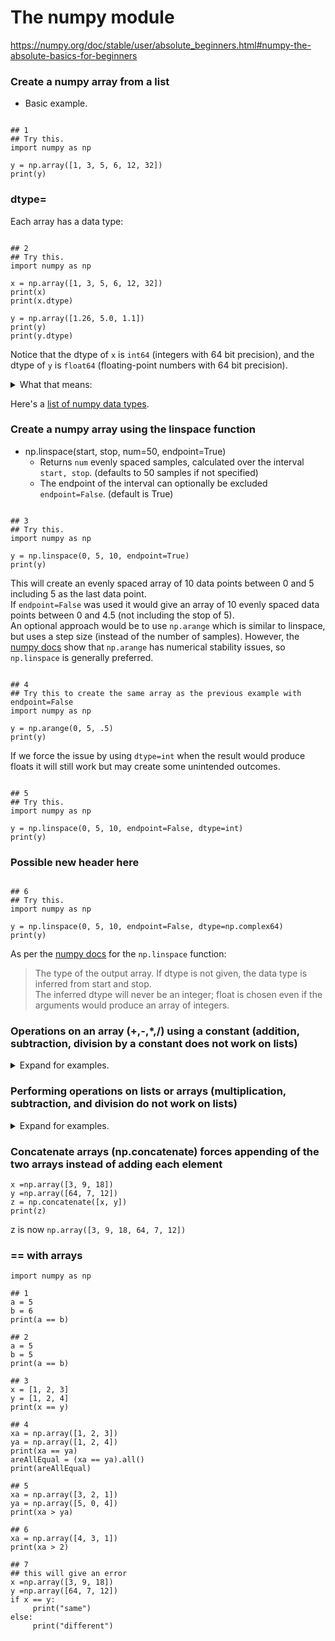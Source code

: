 # The numpy module

https://numpy.org/doc/stable/user/absolute_beginners.html#numpy-the-absolute-basics-for-beginners

### Create a numpy array from a list

- Basic example.

```python3

## 1
## Try this.
import numpy as np

y = np.array([1, 3, 5, 6, 12, 32])
print(y)

```

### dtype=

Each array has a data type:

```python3

## 2
## Try this.
import numpy as np

x = np.array([1, 3, 5, 6, 12, 32])
print(x)
print(x.dtype)

y = np.array([1.26, 5.0, 1.1])
print(y)
print(y.dtype)
```

Notice that the dtype of `x` is `int64` (integers with 64 bit precision), and the dtype of `y` is `float64` (floating-point numbers with 64 bit precision).

<details><summary>What that means: </summary>

As per [this page](https://developers.google.com/discovery/v1/type-format#:~:text=string-,int64,string): "int64. A 64-bit signed integer. It has a minimum value of -9,223,372,036,854,775,808 and a maximum value of 9,223,372,036,854,775,807 (inclusive)."

</details>

Here's a [list of numpy data types](https://numpy.org/doc/stable/reference/arrays.scalars.html#sized-aliases).


### Create a numpy array using the linspace function

- np.linspace(start, stop, num=50, endpoint=True)  
    - Returns `num` evenly spaced samples, calculated over the interval `start, stop`. (defaults to 50 samples if not specified)
    - The endpoint of the interval can optionally be excluded `endpoint=False`. (default is True)
 
```python3

## 3
## Try this.
import numpy as np

y = np.linspace(0, 5, 10, endpoint=True)
print(y)

```

This will create an evenly spaced array of 10 data points between 0 and 5 including 5 as the last data point.  
If `endpoint=False` was used it would give an array of 10 evenly spaced data points between 0 and 4.5 (not including the stop of 5).  
An optional approach would be to use `np.arange` which is similar to linspace, but uses a step size (instead of the number of samples). However, the [numpy docs](https://numpy.org/doc/stable/reference/generated/numpy.arange.html) show that `np.arange` has numerical stability issues, so `np.linspace` is generally preferred.

```python3

## 4
## Try this to create the same array as the previous example with endpoint=False
import numpy as np

y = np.arange(0, 5, .5)
print(y)

```

If we force the issue by using `dtype=int` when the result would produce floats it will still work but may create some unintended outcomes.

```python3

## 5
## Try this.
import numpy as np

y = np.linspace(0, 5, 10, endpoint=False, dtype=int)
print(y)

```

### Possible new header here

```python3

## 6
## Try this.
import numpy as np

y = np.linspace(0, 5, 10, endpoint=False, dtype=np.complex64)
print(y)

```

As per the [numpy docs](https://numpy.org/doc/stable/reference/generated/numpy.linspace.html) for the `np.linspace` function:

> The type of the output array. If dtype is not given, the data type is inferred from start and stop.  
> The inferred dtype will never be an integer; float is chosen even if the arguments would produce an array of integers.

### Operations on an array (+,-,*,/) using a constant (addition, subtraction, division by a constant does not work on lists)
<details><summary> Expand for examples.</summary>
    
   - ### multiplying for a list
```python3 
y = [4, 5, 6]  
z = 3 * y
print(z)
```
z is now `[4, 5, 6, 4, 5, 6, 4, 5, 6]` repeats all elements 3 times
   
   - ### multiplying for an array
```python3
y = np.array([4, 5, 6])  
z = 3 * y
print(z)
```
z is now `np.array([12, 15, 18])` multiplies each element by 3
   
   - ### adding for an array (cannot be done with lists)
```python3
x =np.array([3, 8, 15])  
z = x + 3  
print(z)
```
z is now `np.array[6, 11, 18]` adds to each element by the constant
   
   - ### subtracting for an array (cannot be done with lists)
```python3
x =np.array([3, 8, 15])  
z = x - 3
print(z)
```
z is now `np.array[0, 5, 12]` subtracts from each element by the constant
   
   - ### dividing for an array (cannot be done with lists)
```python3 
x =np.array([3, 9, 18])  
z = x / 3
print(z)
```
z is now `np.array[1., 3., 6.]` divides from each element by the constant (produces floats)

</details>

### Performing operations on lists or arrays (multiplication, subtraction, and division do not work on lists)
<details><summary> Expand for examples.</summary>
    
   - ### adding for a list
```python3 
x = [5, 6, 7]  
y = [8, 9, 10]  
z = x + y
print(z)
```
z is now `[5, 6, 7, 8, 9, 10]` creates new list with all elements from each list
   
   - ### adding for an array
```python3   
x = np.array([5, 6, 7])  
y = np.array([8, 9, 10])  
z = x + y
print(z)
```
z is now `np.array([13, 15, 17])` adds each element to its counterpart same index
   
   - ### subtracting for an array (cannot be done with lists)
```python3
x =np.array([3, 8, 15])  
y =np.array([1, 2, 3])  
z = x - y
print(z)
```
z is now `np.array([2, 6, 12])` subtracts counterpart same index element from first array element
   
   - ### multiplying for an array (cannot be done with lists)
```python3
x = np.array([5, 6, 7])  
y = np.array([8, 9, 10])  
z = x * y
print(z)
```
z is now `np.array([40, 54, 70])` multiplies each element to its counterpart same index
    
   - ### dividing for an array (cannot be done with lists)
```python3
x =np.array([3, 8, 15])  
y =np.array([1, 2, 3])  
z = x / y
print(z)
```
z is now `np.array([3., 4., 5.])` divides elements in first array to its counterpart index in other array (produces float)

</details>

### Concatenate arrays (np.concatenate) forces appending of the two arrays instead of adding each element

```python3
x =np.array([3, 9, 18])  
y =np.array([64, 7, 12])  
z = np.concatenate([x, y])
print(z)
``` 
z is now `np.array([3, 9, 18, 64, 7, 12])`
   
### == with arrays

```python3
import numpy as np

## 1
a = 5
b = 6
print(a == b)

## 2
a = 5
b = 5
print(a == b)

## 3
x = [1, 2, 3]
y = [1, 2, 4]
print(x == y)

## 4
xa = np.array([1, 2, 3])
ya = np.array([1, 2, 4])
print(xa == ya)
areAllEqual = (xa == ya).all()
print(areAllEqual)

## 5
xa = np.array([3, 2, 1])
ya = np.array([5, 0, 4])
print(xa > ya)

## 6
xa = np.array([4, 3, 1])
print(xa > 2)

## 7
## this will give an error
x =np.array([3, 9, 18])
y =np.array([64, 7, 12])
if x == y:
     print("same")
else:
     print("different")

```
